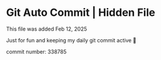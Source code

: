 # Git Auto Commit | Hidden File

This file was added Feb 12, 2025

Just for fun and keeping my daily git commit active 🤪

commit number: 338785
